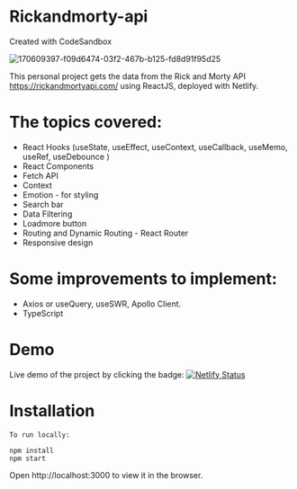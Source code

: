 # Rickandmorty-api
Created with CodeSandbox

![170609397-f09d6474-03f2-467b-b125-fd8d91f95d25](https://user-images.githubusercontent.com/33332730/182243986-3a0ce453-0c3a-41e2-9a8e-7c1a5766396c.png)

This personal project gets the data from the Rick and Morty API https://rickandmortyapi.com/ using ReactJS, deployed with Netlify.

# The topics covered:
* React Hooks (useState, useEffect, useContext, useCallback, useMemo, useRef, useDebounce )
* React Components
* Fetch API
* Context
* Emotion - for styling
* Search bar
* Data Filtering
* Loadmore button
* Routing and Dynamic Routing - React Router
* Responsive design

# Some improvements to implement:
* Axios or useQuery, useSWR, Apollo Client.
* TypeScript

# Demo
Live demo of the project by clicking the badge: [![Netlify Status](https://api.netlify.com/api/v1/badges/f9a7f8d3-58ca-44ed-a038-ae8d2efd31a5/deploy-status)](https://csb-evhc07.netlify.app/)

# Installation
```
To run locally:

npm install
npm start
```
Open http://localhost:3000 to view it in the browser.
